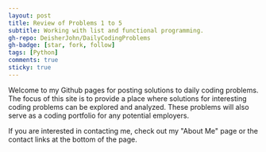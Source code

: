 ```yaml
---
layout: post
title: Review of Problems 1 to 5
subtitle: Working with list and functional programming.
gh-repo: DeisherJohn/DailyCodingProblems
gh-badge: [star, fork, follow]
tags: [Python]
comments: true
sticky: true
---
```


Welcome to my Github pages for posting solutions to daily coding problems. The focus of this site is to provide a place where solutions for interesting coding problems can be explored and analyzed. These problems will also serve as a coding portfolio for any potential employers. 

If you are interested in contacting me, check out my "About Me" page or the contact links at the bottom of the page. 